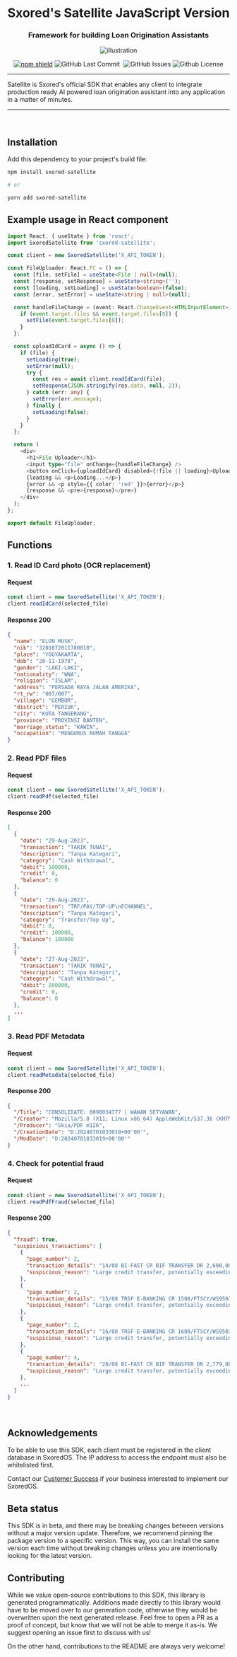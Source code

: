 <div align="center">

# Sxored's Satellite JavaScript Version

### Framework for building Loan Origination Assistants

![illustration](https://github.com/sxored-ai/sxored-satellite/blob/main/image.png?raw=true)


<p>

[![npm shield](https://img.shields.io/npm/v/sxored-satellite)](https://www.npmjs.com/package/sxored-satellite)
<img alt="GitHub Last Commit" src="https://img.shields.io/github/last-commit/sxored-ai/sxored-satellite" /> 
<img alt="" src="https://img.shields.io/github/repo-size/sxored-ai/sxored-satellite" /> <img alt="GitHub Issues" src="https://img.shields.io/github/issues/sxored-ai/sxored-satellite" /> <img alt="Github License" src="https://img.shields.io/badge/License-MIT-yellow.svg" />
</p>

</div>

-----

Satellite is Sxored's official SDK that enables any client to integrate production ready AI powered loan origination assistant into any application in a matter of minutes.

-----

<br/>

## Installation

Add this dependency to your project's build file:

```bash
npm install sxored-satellite

# or

yarn add sxored-satellite
```

## Example usage in React component
```typescript
import React, { useState } from 'react';
import SxoredSatellite from 'sxored-satellite';

const client = new SxoredSatellite('X_API_TOKEN');

const FileUploader: React.FC = () => {
  const [file, setFile] = useState<File | null>(null);
  const [response, setResponse] = useState<string>('');
  const [loading, setLoading] = useState<boolean>(false);
  const [error, setError] = useState<string | null>(null);

  const handleFileChange = (event: React.ChangeEvent<HTMLInputElement>) => {
    if (event.target.files && event.target.files[0]) {
      setFile(event.target.files[0]);
    }
  };

  const uploadIdCard = async () => {
    if (file) {
      setLoading(true);
      setError(null);
      try {
        const res = await client.readIdCard(file);
        setResponse(JSON.stringify(res.data, null, 2));
      } catch (err: any) {
        setError(err.message);
      } finally {
        setLoading(false);
      }
    }
  };

  return (
    <div>
      <h1>File Uploader</h1>
      <input type="file" onChange={handleFileChange} />
      <button onClick={uploadIdCard} disabled={!file || loading}>Upload ID Card</button>
      {loading && <p>Loading...</p>}
      {error && <p style={{ color: 'red' }}>{error}</p>}
      {response && <pre>{response}</pre>}
    </div>
  );
};

export default FileUploader;

```

## Functions

### 1. Read ID Card photo (OCR replacement)

#### Request

```typescript
const client = new SxoredSatellite('X_API_TOKEN');
client.readIdCard(selected_file)
```

#### Response 200

```json
{
  "name": "ELON MUSK",
  "nik": "3201072011780010",
  "place": "YOGYAKARTA",
  "dob": "20-11-1978",
  "gender": "LAKI-LAKI",
  "nationality": "WNA",
  "religion": "ISLAM",
  "address": "PERSADA RAYA JALAN AMERIKA",
  "rt_rw": "007/007",
  "village": "GEMBOR",
  "district": "PERIUK",
  "city": "KOTA TANGERANG",
  "province": "PROVINSI BANTEN",
  "marriage_status": "KAWIN",
  "occupation": "MENGURUS RUMAH TANGGA"
}
```

### 2. Read PDF files

#### Request

```typescript
const client = new SxoredSatellite('X_API_TOKEN');
client.readPdf(selected_file)
```

#### Response 200

```json
[
  {
    "date": "29-Aug-2023",
    "transaction": "TARIK TUNAI",
    "description": "Tanpa Kategori",
    "category": "Cash Withdrawal",
    "debit": 100000,
    "credit": 0,
    "balance": 0
  },
  {
    "date": "29-Aug-2023",
    "transaction": "TRF/PAY/TOP-UP\nECHANNEL",
    "description": "Tanpa Kategori",
    "category": "Transfer/Top Up",
    "debit": 0,
    "credit": 100000,
    "balance": 100000
  },
  {
    "date": "27-Aug-2023",
    "transaction": "TARIK TUNAI",
    "description": "Tanpa Kategori",
    "category": "Cash Withdrawal",
    "debit": 200000,
    "credit": 0,
    "balance": 0
  },
  ...
]
```

### 3. Read PDF Metadata

#### Request

```typescript
const client = new SxoredSatellite('X_API_TOKEN');
client.readMetadata(selected_file)
```

#### Response 200

```json
{
  "/Title": "CONSOLIDATE: 0098034777 | WAWAN SETYAWAN",
  "/Creator": "Mozilla/5.0 (X11; Linux x86_64) AppleWebKit/537.36 (KHTML, like Gecko) Chrome/126.0.0.0 Safari/537.36",
  "/Producer": "Skia/PDF m126",
  "/CreationDate": "D:20240701033019+00'00'",
  "/ModDate": "D:20240701033019+00'00'"
}
```

### 4. Check for potential fraud

#### Request

```typescript
const client = new SxoredSatellite('X_API_TOKEN');
client.readPdfFraud(selected_file)
```

#### Response 200

```json
{
  "fraud": true,
  "suspicious_transactions": [
    {
      "page_number": 2,
      "transaction_details": "14/08 BI-FAST CR BIF TRANSFER DR 2,600,000.00 9,258,073.87\n501\nV***nny Ku****an",
      "suspicious_reason": "Large credit transfer, potentially exceeding typical income levels. The name 'V***nny Ku****an' is repeated throughout the statement, indicating a potential pattern of suspicious transactions."
    },
    {
      "page_number": 2,
      "transaction_details": "15/08 TRSF E-BANKING CR 1508/FTSCY/WS95031 5,000,000.00 9,236,073.87\n        5000000.00\nA***R L****N",
      "suspicious_reason": "Large credit transfer, potentially exceeding typical income levels.  The beneficiary name 'A***R L****N' is repeated throughout the statement, indicating a potential pattern of suspicious transactions."
    },
    {
      "page_number": 2,
      "transaction_details": "16/08 TRSF E-BANKING CR 1608/FTSCY/WS95031 500,000.00\n         500000.00\nV***nny Ku****an",
      "suspicious_reason": "Large credit transfer, potentially exceeding typical income levels.  The beneficiary name 'V***nny Ku****an' is repeated throughout the statement, indicating a potential pattern of suspicious transactions."
    },
    {
      "page_number": 4,
      "transaction_details": "28/08 BI-FAST CR BIF TRANSFER DR 2,779,000.00 11,144,593.87\n501\nV***nny Ku****an",
      "suspicious_reason": "Large credit transfer, potentially exceeding typical income levels. The name 'V***nny Ku****an' is repeated throughout the statement, indicating a potential pattern of suspicious transactions."
    },
    ...
  ]
}
```

<br/>

## Acknowledgements

To be able to use this SDK, each client must be registered in the client database in SxoredOS. The IP address to access the endpoint must also be whitelisted first.

Contact our [Customer Success](mailto:use@sxored.com) if your business interested to implement our SxoredOS.

## Beta status

This SDK is in beta, and there may be breaking changes between versions without a major version update. Therefore, we recommend pinning the package version to a specific version. This way, you can install the same version each time without breaking changes unless you are intentionally looking for the latest version.

## Contributing

While we value open-source contributions to this SDK, this library is generated programmatically. Additions made directly to this library would have to be moved over to our generation code, otherwise they would be overwritten upon the next generated release. Feel free to open a PR as a proof of concept, but know that we will not be able to merge it as-is. We suggest opening an issue first to discuss with us!

On the other hand, contributions to the README are always very welcome!
